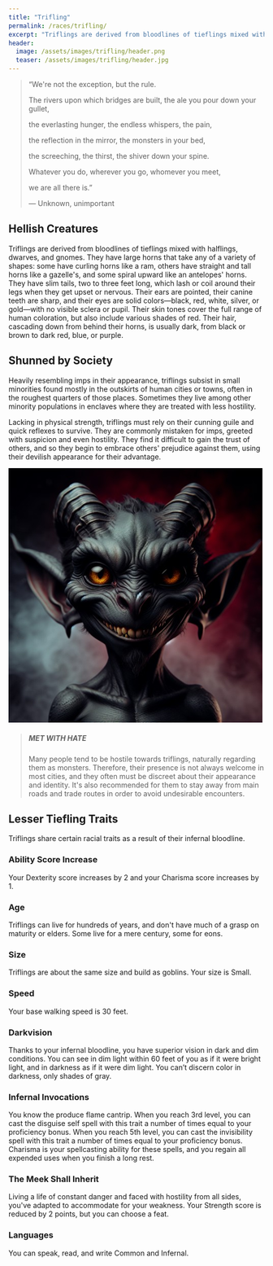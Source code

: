 ```yaml
---
title: "Trifling"
permalink: /races/trifling/
excerpt: "Triflings are derived from bloodlines of tieflings mixed with halflings, dwarves, and gnomes. Heavily resembling imps in their appearance, they are commonly greeted with suspicion and hostility."
header:
  image: /assets/images/trifling/header.png
  teaser: /assets/images/trifling/header.jpg
---
```


> “We're not the exception, but the rule.
>
> The rivers upon which bridges are built, the ale you pour down your gullet,
>
> the everlasting hunger, the endless whispers, the pain,
>
> the reflection in the mirror, the monsters in your bed,
>
> the screeching, the thirst, the shiver down your spine.
>
> Whatever you do, wherever you go, whomever you meet,
>
> we are all there is.”
>
> — Unknown, unimportant

## Hellish Creatures
Triflings are derived from bloodlines of tieflings mixed with halflings, dwarves, and gnomes. They have large horns that take any of a variety of shapes: some have curling horns like a ram, others have straight and tall horns like a gazelle's, and some spiral upward like an antelopes' horns. They have slim tails, two to three feet long, which lash or coil around their legs when they get upset or nervous. Their ears are pointed, their canine teeth are sharp, and their eyes are solid colors—black, red, white, silver, or gold—with no visible sclera or pupil. Their skin tones cover the full range of human coloration, but also include various shades of red. Their hair, cascading down from behind their horns, is usually dark, from black or brown to dark red, blue, or purple.

## Shunned by Society
Heavily resembling imps in their appearance, triflings subsist in small minorities found mostly in the outskirts of human cities or towns, often in the roughest quarters of those places. Sometimes they live among other minority populations in enclaves where they are treated with less hostility.

Lacking in physical strength, triflings must rely on their cunning guile and quick reflexes to survive. They are commonly mistaken for imps, greeted with suspicion and even hostility. They find it difficult to gain the trust of others, and so they begin to embrace others' prejudice against them, using their devilish appearance for their advantage.

![trifling](../../assets/images/trifling/normal.jpg)

> ##### MET WITH HATE
>
> Many people tend to be hostile towards triflings, naturally regarding them as monsters. Therefore, their presence is not always welcome in most cities, and they often must be discreet about their appearance and identity. It's also recommended for them to stay away from main roads and trade routes in order to avoid undesirable encounters.

## Lesser Tiefling Traits
Triflings share certain racial traits as a result of their infernal bloodline.

### Ability Score Increase
Your Dexterity score increases by 2 and your Charisma score increases by 1.

### Age
Triflings can live for hundreds of years, and don't have much of a grasp on maturity or elders. Some live for a mere century, some for eons.

### Size
Triflings are about the same size and build as goblins. Your size is Small.

### Speed
Your base walking speed is 30 feet.

### Darkvision
Thanks to your infernal bloodline, you have superior vision in dark and dim conditions. You can see in dim light within 60 feet of you as if it were bright light, and in darkness as if it were dim light. You can’t discern color in darkness, only shades of gray.

### Infernal Invocations
You know the produce flame cantrip. When you reach 3rd level, you can cast the disguise self spell with this trait a number of times equal to your proficiency bonus. When you reach 5th level, you can cast the invisibility spell with this trait a number of times equal to your proficiency bonus. Charisma is your spellcasting ability for these spells, and you regain all expended uses when you finish a long rest.

### The Meek Shall Inherit
Living a life of constant danger and faced with hostility from all sides, you've adapted to accommodate for your weakness. Your Strength score is reduced by 2 points, but you can choose a feat.

### Languages
You can speak, read, and write Common and Infernal.
